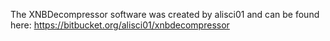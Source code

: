 The XNBDecompressor software was created by alisci01 and can be found here: https://bitbucket.org/alisci01/xnbdecompressor